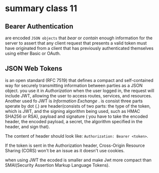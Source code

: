 # summary class 11

## Bearer Authentication
are encoded `JSON objects` that *bear* or *contain* enough information for the server to assert that any client request that presents a valid token must have originated from a client that has previously authenticated themselves using either Basic or OAuth.

## JSON Web Tokens
 is an open standard (RFC 7519) that defines a compact and self-contained way for securely transmitting information between parties as a JSON object.
 you use it in *Authorization* when the user logged in, the request will include JWT, allowing the user to access routes, services, and resources. Another used fo JWT is *Information Exchange* .
 is consist three parts sperate by dot (.) are header(consists of two parts: the type of the token, which is JWT, and the signing algorithm being used, such as HMAC SHA256 or RSA), payload and signature ( you have to take the encoded header, the encoded payload, a secret, the algorithm specified in the header, and sign that).

 The content of header should look like: `Authorization: Bearer <token>`.

 If the token is sent in the Authorization header, Cross-Origin Resource Sharing (CORS) won't be an issue as it doesn't use cookies.

 when using JWT the ecoded is smaller and make Jwt more compact than SMAl(Security Assertion Markup Language Tokens).